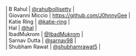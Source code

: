 | B Rahul            | [@rahulbollisetty](https://github.com/rahulbollisetty)         |</br>
| Giovanni Miccio    | https://github.com/J0hnnyGee                                   |</br>
| Katie Ring         | [@katie-ring](https://github.com/katie-ring)                   |</br>
| Hal                | [@hal](https://github.com/hal1093)                             |</br>
| IbadMukrom         | [@IbadMukrom](https://github.com/IbadMukrom)                   |</br>
| Sarnav Dutta       | [@sarnav98](https://github.com/sarnav98)                       |</br>
| Shubham Rawat      | [@shubhamrawat5](https://github.com/Shubhamrawat5)             |</br>
